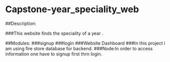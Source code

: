 # Capstone-year_speciality_web

##Description:

###This website finds the speciality of a year .


##Modules:
###signup
###login
###Website Dashboard
###In this project i am using fire store database for backend.
###Node:In order to access information one have to signup first thrn login.


